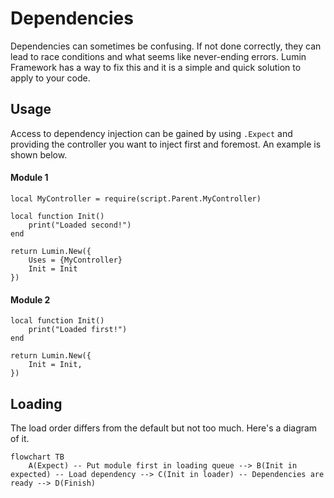 # Dependencies

Dependencies can sometimes be confusing. If not done correctly, they can lead to race conditions and what seems like never-ending errors. Lumin Framework has a way to fix this and it is a simple and quick solution to apply to your code.

## Usage

Access to dependency injection can be gained by using `.Expect` and providing the controller you want to inject first and foremost. An example is shown below.

#### Module 1

```luau
local MyController = require(script.Parent.MyController)

local function Init()
    print("Loaded second!")
end

return Lumin.New({
    Uses = {MyController}
    Init = Init
})
```

#### Module 2

```luau
local function Init()
    print("Loaded first!")
end

return Lumin.New({
    Init = Init,
})
```

## Loading

The load order differs from the default but not too much. Here's a diagram of it.

```mermaid
flowchart TB
    A(Expect) -- Put module first in loading queue --> B(Init in expected) -- Load dependency --> C(Init in loader) -- Dependencies are ready --> D(Finish)
```
